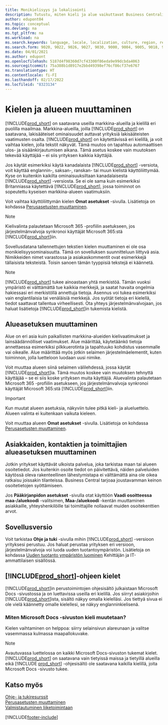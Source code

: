 ```yaml
---
title: Monikielisyys ja lokalisointi
description: Tutustu, miten kieli ja alue vaikuttavat Business Centralin käyttökokemukseen. Voit vaihtaa käyttöliittymän kielen Omat asetukset -sivulla.
author: edupont04
ms.topic: conceptual
ms.devlang: na
ms.tgt_pltfrm: na
ms.workload: na
ms.search.keywords: language, locale, localization, culture, region, regional settings
ms.search.form: 9020, 9022, 9026, 9027, 9030, 9000, 9004, 9005, 9018, 9006, 9007, 9010, 9016, 9017
ms.date: 04/01/2021
ms.author: edupont
ms.openlocfilehash: 5187d4f98360d7cf43300f86eda9e99dcbda4063
ms.sourcegitcommit: 75a388b1d8917e2bbd49398ef76cf86cf37e6767
ms.translationtype: HT
ms.contentlocale: fi-FI
ms.lasthandoff: 02/17/2022
ms.locfileid: "8323134"
---
```

# <a name="changing-language-and-region"></a>Kielen ja alueen muuttaminen

[!INCLUDE[prod_short](includes/prod_short.md)] on saatavana useilla markkina-alueilla ja kielillä eri puolilla maailmaa. Markkina-alueilla, joilla [!INCLUDE[prod_short](includes/prod_short.md)] on saatavana, lakisääteiset ominaisuudet auttavat yrityksiä lakisääteisten vaatimusten osalta. [!INCLUDE[prod_short](includes/prod_short.md)] on käytettävissä eri kielillä, ja voit vaihtaa kielen, jolla tekstit näkyvät. Tämä muutos on tapahtuu automaattisen ulos- ja sisäänkirjautumisen aikana. Tämä asetus koskee vain muutoksen tekevää käyttäjää – ei siis yrityksen kaikkia käyttäjiä.  

Jos käytät esimerkiksi käytä kanadalaista [!INCLUDE[prod_short](includes/prod_short.md)] -versiota, voit käyttää englannin-, saksan-, ranskan- tai muun kielistä käyttöliittymää. Kyse on kuitenkin kaikilta ominaisuuksiltaan kanadalaisesta [!INCLUDE[prod_short](includes/prod_short.md)] -versiosta. Se ei ole sama kuin esimerkiksi Britanniassa käytettävä [!INCLUDE[prod_short](includes/prod_short.md)], jossa toiminnot on sopeutettu kyseisen markkina-alueen vaatimuksiin.  

Voit vaihtaa käyttöliittymän kielen **Omat asetukset** -sivulla. Lisätietoja on kohdassa [Perusasetusten muuttaminen](ui-change-basic-settings.md#language). 

> [!NOTE]  
> Kielivalinta palautetaan Microsoft 365 -profiilin asetukseen, jos järjestelmänvalvoja synkronoi käyttäjät Microsoft 365:stä [!INCLUDE[prod_short](includes/prod_short.md)]iin.

Sovellusdatana tallennettujen tekstien kielen muuttaminen ei ole osa monikielisyysominaisuutta. Tämä on sovelluksen suunnitteluun liittyvä asia. Nimikkeiden nimet varastossa ja asiakaskommentit ovat esimerkkejä tällaisista teksteistä. Toisin sanoen tämän tyyppisiä tekstejä ei käännetä.  

> [!NOTE]  
> [!INCLUDE[prod_short](includes/prod_short.md)] tukee ainoastaan yhtä merkistöä. Tämän vuoksi ympäristö ei välttämättä tue kaikkia merkkejä, ja saatat havaita ongelmia hakiessasi eri merkistöllä annettuja tietoja. Asennus voi tukea esimerkiksi vain englantilaisia tai venäläisiä merkkejä. Jos syötät tietoja eri kielellä, tiedot saattavat tallentua virheellisesti. Ota yhteys järjestelmänvalvojaan, jos haluat lisätietoja [!INCLUDE[prod_short](includes/prod_short.md)]in tukemista kielistä.  

## <a name="changing-your-region-setting"></a>Alueasetuksen muuttaminen
Alue on eri asia kuin paikallisten markkina-alueiden kielivaatimukset ja lainsäädännölliset vaatimukset. Alue määrittää, käytetäänkö tietoja annettaessa esimerkiksi pilkkuerotinta ja tapahtuuko kohdistus vasemmalle vai oikealle. Alue määrittää myös jotkin selaimen järjestelmäelementit, kuten toiminnon, jolla luetteloon luodaan uusi nimike.  

Voit muuttaa alueen siinä selaimen välilehdessä, jossa käytät [!INCLUDE[prod_short](includes/prod_short.md)]ia. Tämä muutos koskee vain muutoksen tehnyttä käyttäjää – se ei siis koske yrityksen muita käyttäjiä.  Aluevalinta palautetaan Microsoft 365 -profiilin asetukseen, jos järjestelmänvalvoja synkronoi käyttäjät Microsoft 365:stä [!INCLUDE[prod_short](includes/prod_short.md)]iin.

> [!IMPORTANT]  
> Kun muutat alueen asetuksia, näkyviin tulee pitkä kieli- ja alueluettelo. Alueen valinta ei kuitenkaan vaikuta kieleen.  

Voit muuttaa alueen **Omat asetukset** -sivulla. Lisätietoja on kohdassa [Perusasetusten muuttaminen](ui-change-basic-settings.md).  

## <a name="changing-the-region-setting-for-customers-contacts-and-vendors"></a>Asiakkaiden, kontaktien ja toimittajien alueasetuksen muuttaminen
Jotkin yritykset käyttävät ulkoista palvelua, joka tarkistaa maan tai alueen osoitetiedot. Jos kuitenkin osoite tiedot on päivitettävä, näiden palveluiden käytössä oleva rakenteellinen lähestymistapa ei välttämättä aina ole oikea ratkaisu joissakin tilanteissa. Business Central tarjoaa joustavamman keinon osoitetietojen syöttämiseen.

Jos **Pääkirjanpidon asetukset** -sivulla otat käyttöön **Vaadi osoitteessa maa-/aluekoodi** -valitsimen, **Maa-/aluekoodi** -kentän muuttaminen asiakkaille, yhteyshenkilöille tai toimittajille nollaavat muiden osoitekenttien arvot.

## <a name="application-version"></a>Sovellusversio

Voit tarkistaa **Ohje ja tuki** -sivulla mihin [!INCLUDE[prod_short](includes/prod_short.md)] -versioon yrityksesi perustuu. Jos haluat perustaa yrityksen eri versioon, järjestelmänvalvoja voi luoda uuden tuotantoympäristön. Lisätietoja on kohdassa [Uuden tuotanto ympäristön luominen](/dynamics365/business-central/dev-itpro/administration/tenant-admin-center-environments#create-a-new-production-environment) Kehittäjän ja IT-ammattilaisen sisällössä.  

## <a name="languages-of-the-prod_short-help"></a>[!INCLUDE[prod_short](includes/prod_short.md)]-ohjeen kielet

[!INCLUDE[prod_short](includes/prod_short.md)]in perustoimintojen ohjesisältö julkaistaan Microsoft Docs -sivustossa ja on luettavissa useilla eri kielillä. Jos siirryt asiakirjoihin [!INCLUDE[prod_short](includes/prod_short.md)]ista, sisältö näkyy omalla kielelläsi. Jos tiettyä sivua ei ole vielä käännetty omalle kielellesi, se näkyy englanninkielisenä.

### <a name="how-do-i-change-the-language-of-the-microsoft-docs-site"></a>Miten Microsoft Docs -sivuston kieli muutetaan?

Kielen vaihtaminen on helppoa: siirry selainsivun alareunaan ja valitse vasemmassa kulmassa maapallokuvake.

> [!NOTE]  
> Avautuvassa luettelossa on kaikki Microsoft Docs-sivuston tukemat kielet. [!INCLUDE[prod_short](includes/prod_short.md)] on saatavana vain tietyissä maissa ja tietyillä alueilla eikä [!INCLUDE [prod_short](includes/prod_short.md)] -ohjesisältö ole saatavana kaikilla kielillä, joita Microsoft Docs -sivusto tukee.

## <a name="see-also"></a>Katso myös

[Ohje- ja tukiresurssit](product-help-and-support.md)  
[Perusasetusten muuttaminen](ui-change-basic-settings.md)  
[Valmistautuminen liiketoimintaan](ui-get-ready-business.md)  


[!INCLUDE[footer-include](includes/footer-banner.md)]